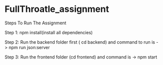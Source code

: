 # FullThroatle_assignment

Steps To Run The Assignment

Step 1: npm install(install all dependencies)

Step 2: Run the backend folder first ( cd backend) and command to run is  - > npm run json:server

Step 3: Run the frontend folder (cd frontend) and command is -> npm start

